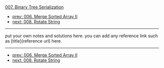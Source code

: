 [007. Binary Tree Serialization](http://www.lintcode.com/problem/binary-tree-serialization)

- [prev: 006. Merge Sorted Array II](006-merge-sorted-array-ii.md)
- [next: 008. Rotate String](008-rotate-string.md)

---

put your own notes and solutions here.
you can add any reference link such as [title](reference url) here.

---

- [prev: 006. Merge Sorted Array II](006-merge-sorted-array-ii.md)
- [next: 008. Rotate String](008-rotate-string.md)
